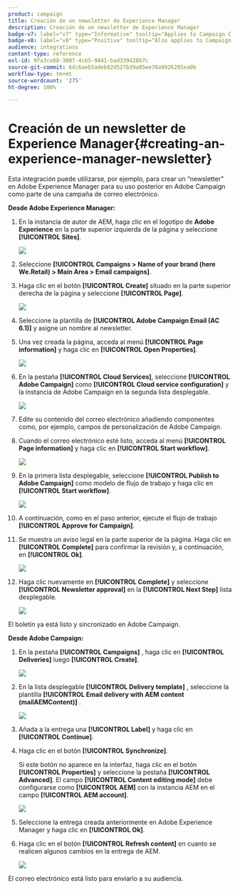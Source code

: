 ```yaml
---
product: campaign
title: Creación de un newsletter de Experience Manager
description: Creación de un newsletter de Experience Manager
badge-v7: label="v7" type="Informative" tooltip="Applies to Campaign Classic v7"
badge-v8: label="v8" type="Positive" tooltip="Also applies to Campaign v8"
audience: integrations
content-type: reference
exl-id: 9fa3ce08-3007-4c65-9841-bad339428b7c
source-git-commit: 6dc6aeb5adeb82d527b39a05ee70a9926205ea0b
workflow-type: tm+mt
source-wordcount: '275'
ht-degree: 100%

---
```


# Creación de un newsletter de Experience Manager{#creating-an-experience-manager-newsletter}



Esta integración puede utilizarse, por ejemplo, para crear un “newsletter” en Adobe Experience Manager para su uso posterior en Adobe Campaign como parte de una campaña de correo electrónico.

**Desde Adobe Experience Manager:**

1. En la instancia de autor de AEM, haga clic en el logotipo de **Adobe Experience** en la parte superior izquierda de la página y seleccione **[!UICONTROL Sites]**.

   ![](assets/aem_uc_1.png)

1. Seleccione **[!UICONTROL Campaigns > Name of your brand (here We.Retail) > Main Area > Email campaigns]**.
1. Haga clic en el botón **[!UICONTROL Create]** situado en la parte superior derecha de la página y seleccione **[!UICONTROL Page]**.

   ![](assets/aem_uc_2.png)

1. Seleccione la plantilla de **[!UICONTROL Adobe Campaign Email (AC 6.1)]** y asigne un nombre al newsletter.
1. Una vez creada la página, acceda al menú **[!UICONTROL Page information]** y haga clic en **[!UICONTROL Open Properties]**.

   ![](assets/aem_uc_3.png)

1. En la pestaña **[!UICONTROL Cloud Services]**, seleccione **[!UICONTROL Adobe Campaign]** como **[!UICONTROL Cloud service configuration]** y la instancia de Adobe Campaign en la segunda lista desplegable.

   ![](assets/aem_uc_4.png)

1. Edite su contenido del correo electrónico añadiendo componentes como, por ejemplo, campos de personalización de Adobe Campaign.
1. Cuando el correo electrónico esté listo, acceda al menú **[!UICONTROL Page information]** y haga clic en **[!UICONTROL Start workflow]**.

   ![](assets/aem_uc_5.png)

1. En la primera lista desplegable, seleccione **[!UICONTROL Publish to Adobe Campaign]** como modelo de flujo de trabajo y haga clic en **[!UICONTROL Start workflow]**.

   ![](assets/aem_uc_6.png)

1. A continuación, como en el paso anterior, ejecute el flujo de trabajo **[!UICONTROL Approve for Campaign]**.
1. Se muestra un aviso legal en la parte superior de la página. Haga clic en **[!UICONTROL Complete]** para confirmar la revisión y, a continuación, en **[!UICONTROL Ok]**.

   ![](assets/aem_uc_7.png)

1. Haga clic nuevamente en **[!UICONTROL Complete]** y seleccione **[!UICONTROL Newsletter approval]** en la **[!UICONTROL Next Step]** lista desplegable.

   ![](assets/aem_uc_8.png)

El boletín ya está listo y sincronizado en Adobe Campaign.

**Desde Adobe Campaign:**

1. En la pestaña **[!UICONTROL Campaigns]** , haga clic en **[!UICONTROL Deliveries]** luego **[!UICONTROL Create]**.

   ![](assets/aem_uc_9.png)

1. En la lista desplegable **[!UICONTROL Delivery template]** , seleccione la plantilla **[!UICONTROL Email delivery with AEM content (mailAEMContent)]** .

   ![](assets/aem_uc_10.png)

1. Añada a la entrega una **[!UICONTROL Label]** y haga clic en **[!UICONTROL Continue]**.
1. Haga clic en el botón **[!UICONTROL Synchronize]**.

   Si este botón no aparece en la interfaz, haga clic en el botón **[!UICONTROL Properties]** y seleccione la pestaña **[!UICONTROL Advanced]**. El campo **[!UICONTROL Content editing mode]** debe configurarse como **[!UICONTROL AEM]** con la instancia AEM en el campo **[!UICONTROL AEM account]**.

   ![](assets/aem_uc_11.png)

1. Seleccione la entrega creada anteriormente en Adobe Experience Manager y haga clic en **[!UICONTROL Ok]**.
1. Haga clic en el botón **[!UICONTROL Refresh content]** en cuanto se realicen algunos cambios en la entrega de AEM.

   ![](assets/aem_uc_12.png)

El correo electrónico está listo para enviarlo a su audiencia.
